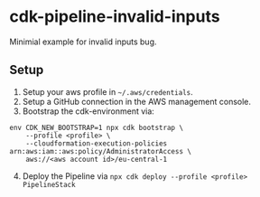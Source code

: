 # cdk-pipeline-invalid-inputs

Minimial example for invalid inputs bug.

## Setup

1. Setup your aws profile in `~/.aws/credentials`.
2. Setup a GitHub connection in the AWS management console.
3. Bootstrap the cdk-environment via:

```shell
env CDK_NEW_BOOTSTRAP=1 npx cdk bootstrap \
    --profile <profile> \
    --cloudformation-execution-policies arn:aws:iam::aws:policy/AdministratorAccess \
    aws://<aws account id>/eu-central-1
```

4. Deploy the Pipeline via `npx cdk deploy --profile <profile> PipelineStack`